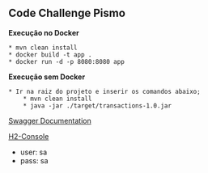 ## Code Challenge Pismo

**Execução no Docker**

	* mvn clean install
	* docker build -t app .
	* docker run -d -p 8080:8080 app

**Execução sem Docker**

	* Ir na raiz do projeto e inserir os comandos abaixo;
		* mvn clean install
		* java -jar ./target/transactions-1.0.jar
		

[Swagger Documentation](http://localhost:8080/swagger-ui/index.html)

[H2-Console](http://localhost:8080/h2-console)
  * user: sa
  * pass: sa
  
